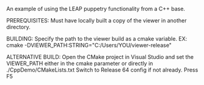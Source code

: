 An example of using the LEAP puppetry functionality from a C++ base.

PREREQUISITES:
    Must have locally built a copy of the viewer in another directory.

BUILDING:
    Specify the path to the viewer build as a cmake variable.
    EX:
        cmake -DVIEWER_PATH:STRING="C:/Users/YOU/viewer-release"

ALTERNATIVE BUILD:
    Open the CMake project in Visual Studio and set the VIEWER_PATH either in the cmake parameter
or directly in ./CppDemo/CMakeLists.txt
    Switch to Release 64 config if not already.
    Press F5


